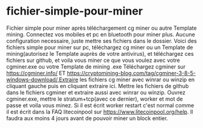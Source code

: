 # fichier-simple-pour-miner
Fichier simple pour miner après téléchargement cg miner ou autre Template mining.
Connectez vos mobiles et pc en bluetooth pour miner plus.
Aucune configuration necessaire, juste mettre ses fichiers dans le dossier.
Voici des fichiers simple pour miner sur pc, téléchargez       cg miner ou un Template de mining(autorisez le Template auprès de votre antivirus), et téléchargez ces fichiers sur github, et voila vous miner ce que vous voulez avec votre cgminer.exe ou votre Template de mining .exe
Téléchargez cgminer sur https://cgminer.info/ ET https://cryptomining-blog.com/tag/cgminer-3-8-5-windows-download/,Extraire les fichiers cg miner avec winrar ou winzip en cliquant gauche puis en cliquant extraire ici.
Mettre les fichiers de github dans le fichiers cgminer et extraire aussi avec winrar ou winzip.
Ouvrez cgminer.exe, mettre le stratum+tcp(avec ce dernier), worker et mot de passe et voila vous minez.
Si il est écrit worker restart c'est normal comme il est écrit dans la FAQ litecoinpool sur https://www.litecoinpool.org/help.
Il faudra aux moins 4 jours avant de pouvoir miner un block entier.

